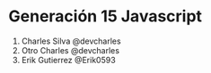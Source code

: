 # Generación 15 Javascript

1. Charles Silva @devcharles
2. Otro Charles @devcharles
5. Erik Gutierrez @Erik0593
